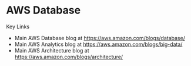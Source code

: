 # AWS Database

Key Links
- Main AWS Database blog at https://aws.amazon.com/blogs/database/
- Main AWS Analytics blog at https://aws.amazon.com/blogs/big-data/
- Main AWS Architecture blog at https://aws.amazon.com/blogs/architecture/